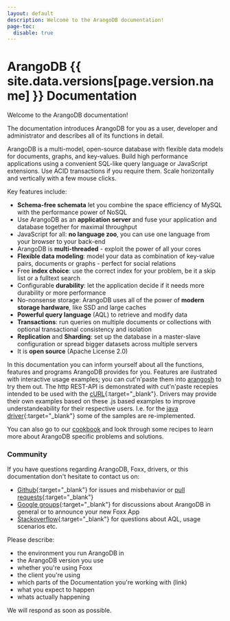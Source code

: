 ```yaml
---
layout: default
description: Welcome to the ArangoDB documentation!
page-toc:
  disable: true
---
```

ArangoDB {{ site.data.versions[page.version.name] }} Documentation
=====================================

Welcome to the ArangoDB documentation!

The documentation introduces ArangoDB for you as a user, developer and administrator and describes all of its functions in detail. 

ArangoDB is a multi-model, open-source database with flexible data models for documents, graphs, and key-values. Build high performance applications using a convenient SQL-like query language or JavaScript extensions. Use ACID transactions if you require them. Scale horizontally and vertically with a few mouse clicks.

Key features include:

* **Schema-free schemata** let you combine the space efficiency of MySQL with the performance power of NoSQL
* Use ArangoDB as an **application server** and fuse your application and database together for maximal throughput
* JavaScript for all: **no language zoo**, you can use one language from your browser to your back-end
* ArangoDB is **multi-threaded** - exploit the power of all your cores
* **Flexible data modeling**: model your data as combination of key-value pairs, documents or graphs - perfect for social relations
* Free **index choice**: use the correct index for your problem, be it a skip list or a fulltext search
* Configurable **durability**: let the application decide if it needs more durability or more performance
* No-nonsense storage: ArangoDB uses all of the power of **modern storage hardware**, like SSD and large caches
* **Powerful query language** (AQL) to retrieve and modify data 
* **Transactions**: run queries on multiple documents or collections with optional transactional consistency and isolation
* **Replication** and **Sharding**: set up the database in a master-slave configuration or spread bigger datasets across multiple servers
* It is **open source** (Apache License 2.0)

In this documentation you can inform yourself about all the functions, features and programs ArangoDB provides for you.
Features are ilustrated with interactive usage examples; you can cut'n'paste them into [arangosh](arangosh.html) to try them out.
The http REST-API is demonstrated with cut'n'paste recepies intended to be used with the [cURL](http://curl.haxx.se){:target="_blank"}.
Drivers may provide their own examples based on these .js based examples to improve understandeability for their respective users.
I.e. for the [java driver](https://github.com/arangodb/arangodb-java-driver#learn-more){:target="_blank"} some of the samples are re-implemented.

You can also go to our [cookbook](cookbook/index.html) and look through
some recipes to learn more about ArangoDB specific problems and solutions.

### Community

If you have questions regarding ArangoDB, Foxx, drivers, or this documentation don't hesitate to contact us on:

- [Github](https://github.com/arangodb/arangodb/issues){:target="_blank"} for issues and misbehavior or [pull requests](https://www.arangodb.com/community/){:target="_blank"}
- [Google groups](https://groups.google.com/forum/?hl=de#!forum/arangodb){:target="_blank"} for discussions about ArangoDB in general or to announce your new Foxx App
- [Stackoverflow](http://stackoverflow.com/questions/tagged/arangodb){:target="_blank"} for questions about AQL, usage scenarios etc.

Please describe:

- the environment you run ArangoDB in
- the ArangoDB version you use
- whether you're using Foxx
- the client you're using
- which parts of the Documentation you're working with (link)
- what you expect to happen
- whats actually happening

We will respond as soon as possible.


